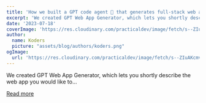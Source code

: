 ```yaml
---
title: 'How we built a GPT code agent 🤖 that generates full-stack web apps in React & Node.js, explained simply'
excerpt: 'We created GPT Web App Generator, which lets you shortly describe the web app you would like to...'
date: '2023-07-18'
coverImage: 'https://res.cloudinary.com/practicaldev/image/fetch/s--ZIuAKcmv--/c_imagga_scale,f_auto,fl_progressive,h_420,q_auto,w_1000/https://dev-to-uploads.s3.amazonaws.com/uploads/articles/asfdyolxguf4zgvqszzi.png'
author:
  name: Koders
  picture: "assets/blog/authors/koders.png"
ogImage:
  url: 'https://res.cloudinary.com/practicaldev/image/fetch/s--ZIuAKcmv--/c_imagga_scale,f_auto,fl_progressive,h_420,q_auto,w_1000/https://dev-to-uploads.s3.amazonaws.com/uploads/articles/asfdyolxguf4zgvqszzi.png'
---
```


We created GPT Web App Generator, which lets you shortly describe the web app you would like to...

[Read more](https://dev.to/wasp/how-we-built-a-gpt-code-agent-that-generates-full-stack-web-apps-in-react-nodejs-explained-simply-4f9)
